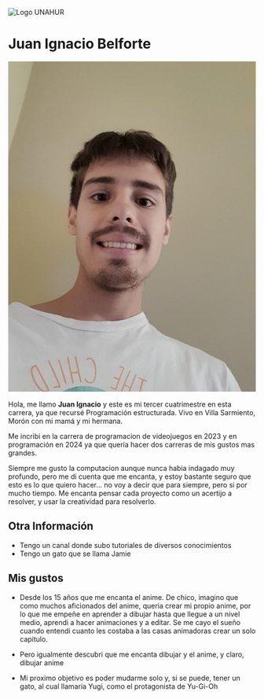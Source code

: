 ![Logo UNAHUR](./UNAHUR.png)

# Juan Ignacio Belforte

![Juan Ignacio Belforte](./JuanIgnacioBelforte.jpg)

Hola, me llamo **Juan Ignacio** y este es mi tercer cuatrimestre en esta carrera, ya que recursé Programación estructurada. Vivo en Villa Sarmiento, Morón con mi mamá y mi hermana.

Me incribi en la carrera de programacion de videojuegos en 2023 y en programación en 2024 ya que quería hacer dos carreras de mis gustos mas grandes. 

Siempre me gusto la computacion aunque nunca habia indagado muy profundo, pero me di cuenta que me encanta, y estoy bastante seguro que esto es lo que quiero hacer... no voy a decir que para siempre, pero si por mucho tiempo. Me encanta pensar cada proyecto como un acertijo a resolver, y usar la creatividad para resolverlo.

## Otra Información
- Tengo un canal donde subo tutoriales de diversos conocimientos 
- Tengo un gato que se llama Jamie

## Mis gustos

- Desde los 15 años que me encanta el anime. De chico, imagino que como muchos aficionados del anime, queria crear mi propio anime, por lo que me empeñe en aprender a dibujar hasta que llegue a un nivel medio, aprendi a hacer animaciones y a editar. Se me cayo el sueño cuando entendi cuanto les costaba a las casas animadoras crear un solo capitulo. 

- Pero igualmente descubri que me encanta dibujar y el anime, y claro, dibujar anime

- Mi proximo objetivo es poder mudarme solo y, si se puede, tener un gato, al cual llamaria Yugi, como el protagonista de Yu-Gi-Oh
